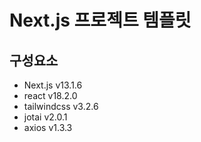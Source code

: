 # Next.js 프로젝트 템플릿

## 구성요소

- Next.js v13.1.6
- react v18.2.0
- tailwindcss v3.2.6
- jotai v2.0.1
- axios v1.3.3
